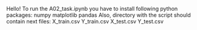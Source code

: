 Hello!
To run the A02_task.ipynb you have to install following python packages:
numpy
matplotlib
pandas
Also, directory with the script should contain next files:
X_train.csv
Y_train.csv
X_test.csv
Y_test.csv
